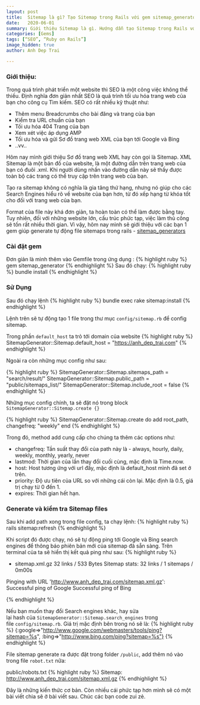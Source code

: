 ```yaml
---
layout: post
title:  Sitemap là gì? Tạo Sitemap trong Rails với gem sitemap_generator
date:   2020-06-01
summary: Giới thiệu Sitemap là gì. Hướng dẫn tạo Sitemap trong Rails với gem sitemap_generator.
categories: [Gems]
tags: [“SEO”, “Ruby on Rails”]
image_hidden: true
author: Anh Dep Trai

---
```


### Giới thiệu:
Trong quá trình phát triển một website thì SEO là một công việc không thể thiếu. Định nghĩa đơn giản nhất SEO là quá trình tối ưu hóa trang web của bạn cho công cụ Tìm kiếm. SEO có rất nhiều kỹ thuật như:
- Thêm menu Breadcrumbs cho bài đăng và trang của bạn
- Kiểm tra URL chuẩn của bạn
- Tối ưu hóa 404 Trang của bạn
- Xem xét việc áp dụng AMP
- Tối ưu hóa và gửi Sơ đồ trang web XML của bạn tới Google và Bing
- ..vv..

Hôm nay mình giới thiệu Sơ đồ trang web XML hay còn gọi là Sitemap. XML Sitemap là một bản đồ của website, là một đường dẫn trên trang web của bạn có đuôi .xml. Khi người dùng nhấn vào đường dẫn này sẽ thấy được toàn bộ các trang có thể truy cập trên trang web của bạn.

Tạo ra sitemap không có nghĩa là gia tăng thứ hạng, nhưng nó giúp cho các Search Engines hiểu rõ về website của bạn hơn, từ đó xếp hạng từ khóa tốt cho đối với trang web của bạn.

Format của file này khá đơn giản, ta hoàn toàn có thể làm được bằng tay. Tuy nhiên, đối với những website lớn, cấu trúc phức tạp, việc làm thủ công sẽ tốn rất nhiều thời gian. Vì vậy, hôm nay mình sẽ giới thiệu với các bạn 1 gem giúp generate tự động file sitemaps trong rails - [sitemap_generators](https://github.com/kjvarga/sitemap_generator)


### Cài đặt gem
Đơn giản là mình thêm vào Gemfile trong ứng dụng :
{% highlight ruby %}
gem sitemap_generator
{% endhighlight %}
Sau đó chạy:
{% highlight ruby %}
bundle install
{% endhighlight %}

###  Sử Dụng
Sau đó chạy lệnh
{% highlight ruby %}
bundle exec rake sitemap:install
{% endhighlight %}

Lệnh trên sẽ tự động tạo 1 file trong thư mục `config/sitemap.rb` để config sitemap.

Trong phần `default_host` ta trỏ tới domain của website
{% highlight ruby %}
SitemapGenerator::Sitemap.default_host = "https://anh_dep_trai.com"
{% endhighlight %}

Ngoài ra còn những mục config như sau:

{% highlight ruby %}
SitemapGenerator::Sitemap.sitemaps_path = "search/result/"
SitemapGenerator::Sitemap.public_path = "public/sitemaps_list/"
SitemapGenerator::Sitemap.include_root = false
{% endhighlight %}

Những mục config chính, ta sẽ đặt nó trong block `SitemapGenerator::Sitemap.create {}`

{% highlight ruby %}
SitemapGenerator::Sitemap.create do
 add root_path, changefreq: "weekly"
end
{% endhighlight %}

Trong đó, method add cung cấp cho chúng ta thêm các options như:
- changefreq: Tần suất thay đổi của path này là - always, hourly, daily, weekly, monthly, yearly, never
- lastmod: Thời gian của lần thay đổi cuối cùng, mặc định là Time.now.
- host: Host tương ứng với url đấy, mặc định là default_host mình đã set ở trên.
- priority: Độ ưu tiên của URL so với những cái còn lại. Mặc định là 0.5, giá trị chạy từ 0 đến 1.
- expires: Thời gian hết hạn.

###  Generate và kiểm tra Sitemap files
Sau khi add path xong trong file config, ta chạy lệnh:
{% highlight ruby %}
rails sitemap:refresh
{% endhighlight %}

Khi script đó được chạy, nó sẽ tự động ping tới Google và Bing search engines để thông báo phiên bản mới của sitemap đã sẵn sàng. Trên terminal của ta sẽ hiển thị kết quả ping như sau:
{% highlight ruby %}
+ sitemap.xml.gz                                          32 links /  533 Bytes
Sitemap stats: 32 links / 1 sitemaps / 0m00s

Pinging with URL 'http://www.anh_dep_trai.com/sitemap.xml.gz':
  Successful ping of Google
  Successful ping of Bing

{% endhighlight %}

Nếu bạn muốn thay đổi Search engines khác, hay sửa lại hash của `SitemapGenerator::Sitemap.search_engines` trong file `config/sitemap.rb`. Giá trị mặc định bên trong nó sẽ là:
{% highlight ruby %}
{:google=>"http://www.google.com/webmasters/tools/ping?sitemap=%s",
 :bing=>"http://www.bing.com/ping?sitemap=%s"}
{% endhighlight %}

File sitemap generate ra được đặt trong folder `/public`, add thêm nó vào trong file `robot.txt` nữa:

public/robots.txt
{% highlight ruby %}
Sitemap: http://www.anh_dep_trai.com/sitemap.xml.gz
{% endhighlight %}

Đây là những kiến thức cơ bản. Còn nhiều cái phức tạp hơn mình sẽ có một bài viết chia sẽ ở bài viết sau.
Chúc các bạn code zui zẻ.
